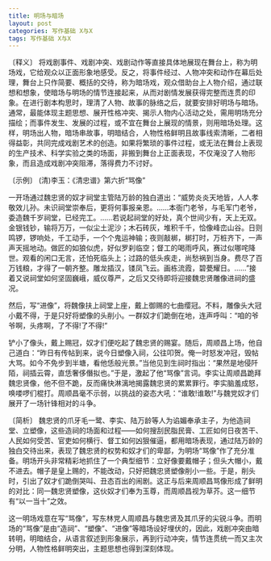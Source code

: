 ```yaml
---
title: 明场与暗场
layout: post
categories: 写作基础 X与X
tags: 写作基础 X与X
---
```


〔释义〕 将戏剧事件、戏剧冲突、戏剧动作等直接具体地展现在舞台上，称为明场戏，它给观众以正面形象地感受。反之，将事件经过、人物冲突和动作在幕后处理，舞台上只作简要、概括的交待，称为暗场戏，观众借助台上人物介绍，通过联想和想象，使暗场与明场的情节连接起来，从而对剧情发展获得完整而连贯的印象。在进行剧本构思时，理清了人物、故事的脉络之后，就要安排好明场与暗场。通常，最能体现主题思想、展开性格冲突、揭示人物内心活动之处，需用明场充分描绘；而事件发生、发展的过程，或不宜在舞台上展现的情景，则用暗场处理。这样，明场出人物，暗场串故事，明暗结合，人物性格鲜明且故事线索清晰，二者相得益彰，共同完成戏剧艺术的创造。如果将繁琐的事件过程，或无法在舞台上表现的生产技术、科学实验之类的场面，非搬到舞台上正面表现，不仅淹没了人物形象，而且造成戏剧冲突阻滞，落得费力不讨好。

〔示例〕 (清)李玉：《清忠谱》第六折“骂像”

一开场通过魏忠贤的奴才祠堂主管陆万龄的独白道出：“威势炎炎天地皆，人人孝敬效儿孙。未识祠堂崇奉后，更将何事报亲恩。……本衙门老爷，与毛军门老爷，委造魏千岁祠堂，已经完工。……若说起祠堂的好处，真个世间少有，天上无双。金银钱钞，输将万万，一似尘土泥沙；木石砖灰，堆积千千，恰像峰峦山谷。日则鸣锣，锣响处，千工动手，一个个鬼运神输；夜则敲梆，梆打时，万桩齐下，一声声天摇地动。做匠的如狼似虎，好似罗刹临空；督工的喝雨呼风，赛过似哪咤降世。观看的闲口无言，还怕死临头上；过路的低头疾走，尚愁祸到当身。费尽了百万钱粮，才得了一朝齐整。雕龙插汉，镂凤飞云。画栋流霞，碧甍耀日。……”接着又说祠堂如何坚固巍峨，威仪尊严，之后又交待即将迎接魏忠贤雕像进祠的盛况。

然后，写“进像”，将魏像扶上祠堂上座，戴上御赐的七曲缨冠。不料，雕像头大冠小戴不得，于是只好将塑像的头削小。一群奴才们跪倒在地，连声呼叫：“咱的爷爷啊，头疼啊，了不得!了不得!”

铲小了像头，戴上赐冠，奴才们便吃起了魏忠贤的赐宴。随后，周顺昌上场，他自己道白：“昨日有传帖到来，说今日塑像入祠，公往叩贺。俺一时怒发冲冠，毁帖大骂。如今不免步到半塘，看他恁般光景。”当他见到生祠时指出：“果然是地侵阡陌，祠插云霄，直恁奢侈僭拟也。”于是，激起了他“骂像”言词。李实让周顺昌跪拜魏忠贤像，他不但不跪，反而痛快淋漓地揭露魏忠贤的累累罪行。李实脑羞成怒，唤喽啰们棍打。周顺昌毫不示弱，以挑战的姿态大吼：“谁敢!谁敢!”与魏党奴才们展开了一场针锋相对的斗争。

〔简析〕 魏忠贤的爪牙毛一鹭、李实、陆万龄等人为谄媚奉承主子，为他造祠堂、立塑像，这些造祠的场面和过程——如何搜刮民脂民膏、工匠如何日夜苦干、人民如何受苦、官吏如何横行、督工如何凶狠催逼，都用暗场表现，通过陆万龄的独白交待出来，表现了魏忠贤的权势和奴才们的卑鄙，为明场“骂像”作了充分准备。明场开头非常精彩地抓住了一个典型细节：立好像要戴帽子；但头大帽小，戴不进去。帽子是皇上赐的，不能改动，只好把魏忠贤塑像削小一些。于是，削头时，引出了奴才们跪倒哭叫、丑态百出的闹剧。这正与后来周顺昌骂像形成了鲜明的对比：同一魏忠贤塑像，这伙奴才们奉为玉尊，而周顺昌视为草芥。这一细节有“以一当十”之效。

这一明场戏意在写“骂像”，写东林党人周顺昌与魏忠贤及其爪牙的尖锐斗争。而明场的“骂像”是由“造祠”、“塑像”、“进像”等暗场设好埋伏的，因此，戏剧冲突由暗转明，明暗结合，从语言叙述到形象展示，再到行动冲突，情节连贯统一而又主次分明，人物性格鲜明突出，主题思想也得到深刻体现。 